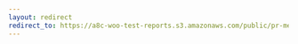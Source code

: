 ```yaml
---
layout: redirect
redirect_to: https://a8c-woo-test-reports.s3.amazonaws.com/public/pr-merge/45814/e2e/index.html
---
```

